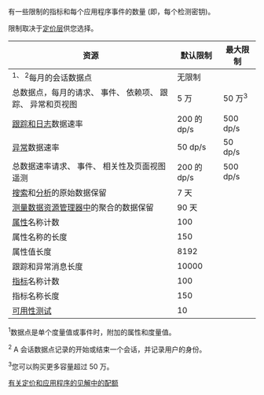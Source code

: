 有一些限制的指标和每个应用程序事件的数量 (即，每个检测密钥)。 

限制取决于[定价层](https://azure.microsoft.com/pricing/details/application-insights/)供您选择。

**资源** | **默认限制** | **最大限制**
-------- | ------------- | -------------
<sup>1、 2</sup>每月的会话数据点 | 无限制 | 
总数据点，每月的请求、 事件、 依赖项、 跟踪、 异常和页视图 | 5 万 | 50 万<sup>3</sup>
[跟踪和日志](../articles/application-insights/app-insights-search-diagnostic-logs.md)数据速率 | 200 的 dp/s | 500 dp/s
[异常](../articles/application-insights/app-insights-asp-net-exceptions.md)数据速率 | 50 dp/s | 50 dp/s
总数据速率请求、 事件、 相关性及页面视图遥测 | 200 的 dp/s | 500 dp/s
[搜索](../articles/application-insights/app-insights-diagnostic-search.md)和[分析](../articles/application-insights/app-insights-analytics.md)的原始数据保留 | 7 天
[测量数据资源管理器中](../articles/application-insights/app-insights-metrics-explorer.md)的聚合的数据保留 | 90 天
[属性](../articles/application-insights/app-insights-api-custom-events-metrics.md#properties)名称计数 | 100 |
属性名称的长度 | 150 | 
属性值长度 | 8192 | 
跟踪和异常消息长度 | 10000 |
[指标](../articles/application-insights/app-insights-api-custom-events-metrics.md#properties)名称计数 | 100 |
指标名称长度 |  150 | 
[可用性测试](../articles/application-insights/app-insights-monitor-web-app-availability.md) | 10 | 

<sup>1</sup>数据点是单个度量值或事件时，附加的属性和度量值。

<sup>2</sup> A 会话数据点记录的开始或结束一个会话，并记录用户的身份。

<sup>3</sup>您可以购买更多容量超过 50 万。
 
[有关定价和应用程序的见解中的配额](../articles/application-insights/app-insights-pricing.md)
